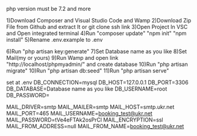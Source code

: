 php version must be 7.2 and more

1)Download Composer and Visual Studio Code and Wamp
2)Download Zip File from Github and extract It or git clone ssh link
3)Open Project In VSC and Open integrated terminal
4)Run "composer update" "npm init" "npm install"
5)Rename .env.example to .env

6)Run "php artisan key:generate"
7)Set Database name as you like
8)Set Mail(my or yours)
9)Run Wamp and open link "http://localhost/phpmyadmin/" and create database
10)Run "php artisan migrate"
10)Run "php artisan db:seed"
11)Run "php artisan serve"

set at .env
DB_CONNECTION=mysql
DB_HOST=127.0.0.1
DB_PORT=3306
DB_DATABASE=Database name as you like
DB_USERNAME=root
DB_PASSWORD=

MAIL_DRIVER=smtp
MAIL_MAILER=smtp
MAIL_HOST=smtp.ukr.net
MAIL_PORT=465
MAIL_USERNAME=booking_test@ukr.net
MAIL_PASSWORD=tVe4eFTAk2osPrCl
MAIL_ENCRYPTION=ssl
MAIL_FROM_ADDRESS=null
MAIL_FROM_NAME=booking_test@ukr.net
